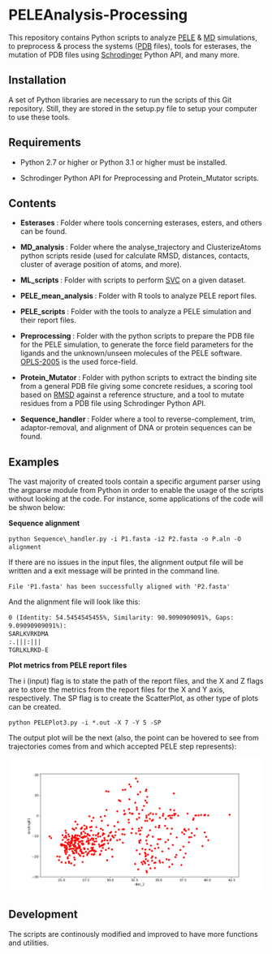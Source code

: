 # PELEAnalysis-Processing

This repository contains Python scripts to analyze [PELE](https://pele.bsc.es/pele.wt) & [MD](https://en.wikipedia.org/wiki/Molecular_dynamics) simulations, to preprocess & process the systems ([PDB](http://www.wwpdb.org/documentation/file-format) files), tools for esterases, the mutation of PDB files using [Schrodinger](https://www.schrodinger.com/) Python API, and many more.

## Installation

A set of Python libraries are necessary to run the scripts of this Git repository. Still, they are stored in the setup.py file to setup your computer to use these tools.

## Requirements

* Python 2.7 or higher or Python 3.1 or higher must be installed.

* Schrodinger Python API for Preprocessing and Protein\_Mutator scripts.

## Contents

* <b> Esterases </b>: Folder where tools concerning esterases, esters, and others can be found.

* <b> MD\_analysis </b>: Folder where the analyse\_trajectory and ClusterizeAtoms python scripts reside (used for calculate RMSD, distances, contacts, cluster of average position of atoms, and more).

* <b> ML\_scripts </b>: Folder with scripts to perform [SVC](https://en.wikipedia.org/wiki/Support-vector_machine) on a given dataset.

* <b> PELE\_mean\_analysis </b>: Folder with R tools to analyze PELE report files.

* <b> PELE\_scripts </b>: Folder with the tools to analyze a PELE simulation and their report files.

* <b> Preprocessing </b>: Folder with the python scripts to prepare the PDB file for the PELE simulation, to generate the force field parameters for the ligands and the unknown/unseen molecules of the PELE software. [OPLS-2005](https://en.wikipedia.org/wiki/OPLS) is the used force-field.

* <b> Protein\_Mutator </b>: Folder with python scripts to extract the binding site from a general PDB file giving some concrete residues, a scoring tool based on [RMSD](https://en.wikipedia.org/wiki/Root-mean-square_deviation_of_atomic_positions) against a reference structure, and a tool to mutate residues from a PDB file using Schrodinger Python API.

* <b> Sequence\_handler </b>: Folder where a tool to reverse-complement, trim, adaptor-removal, and alignment of DNA or protein sequences can be found.

## Examples

The vast majority of created tools contain a specific argument parser using the argparse module from Python in order to enable the usage of the scripts without looking at the code. For instance, some applications of the code will be shwon below:

<b> Sequence alignment </b>

```
python Sequence\_handler.py -i P1.fasta -i2 P2.fasta -o P.aln -O alignment
```

If there are no issues in the input files, the alignment output file will be written and a exit message will be printed in the command line.

```
File 'P1.fasta' has been successfully aligned with 'P2.fasta'
```

And the alignment file will look like this:

```
0 (Identity: 54.5454545455%, Similarity: 90.9090909091%, Gaps: 9.09090909091%): 
SARLKVRKDMA
:.|||:|||  
TGRLKLRKD-E
```

<b> Plot metrics from PELE report files </b>

The i (input) flag is to state the path of the report files, and the X and Z flags are to store the metrics from the report files for the X and Y axis, respectively. The SP flag is to create the ScatterPlot, as other type of plots can be created.

```
python PELEPlot3.py -i *.out -X 7 -Y 5 -SP
```

The output plot will be the next (also, the point can be hovered to see from trajectories comes from and which accepted PELE step represents):

![Alt text](PELEAnalysis-Processing/PELE_scripts/PELEPlot.png)



## Development

The scripts are continously modified and improved to have more functions and utilities.

